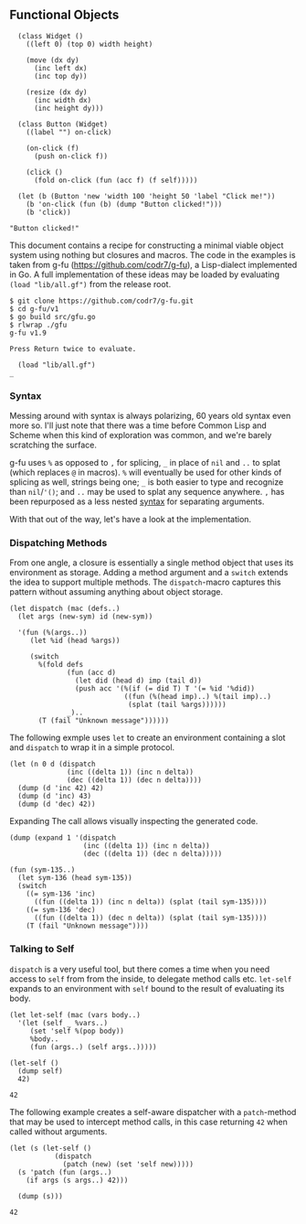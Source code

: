 ## Functional Objects

```
  (class Widget ()
    ((left 0) (top 0) width height)
  
    (move (dx dy)
      (inc left dx)
      (inc top dy))

    (resize (dx dy)
      (inc width dx)
      (inc height dy)))

  (class Button (Widget)
    ((label "") on-click)

    (on-click (f)
      (push on-click f))

    (click ()
      (fold on-click (fun (acc f) (f self)))))

  (let (b (Button 'new 'width 100 'height 50 'label "Click me!"))
    (b 'on-click (fun (b) (dump "Button clicked!")))
    (b 'click))

"Button clicked!"
```

This document contains a recipe for constructing a minimal viable object system using nothing but closures and macros. The code in the examples is taken from g-fu (https://github.com/codr7/g-fu), a Lisp-dialect implemented in Go. A full implementation of these ideas may be loaded by evaluating `(load "lib/all.gf")` from the release root.

```
$ git clone https://github.com/codr7/g-fu.git
$ cd g-fu/v1
$ go build src/gfu.go
$ rlwrap ./gfu
g-fu v1.9

Press Return twice to evaluate.

  (load "lib/all.gf")
_
```

### Syntax
Messing around with syntax is always polarizing, 60 years old syntax even more so. I'll just note that there was a time before Common Lisp and Scheme when this kind of exploration was common, and we're barely scratching the surface.

g-fu uses `%` as opposed to `,` for splicing, `_` in place of `nil` and `..` to splat (which replaces `@` in macros). `%` will eventually be used for other kinds of splicing as well, strings being one; `_` is both easier to type and recognize than `nil`/`'()`; and `..` may be used to splat any sequence anywhere. `,` has been repurposed as a less nested [syntax](https://github.com/codr7/g-fu/blob/master/v1/bench/stack.gf) for separating arguments.

With that out of the way, let's have a look at the implementation.

### Dispatching Methods
From one angle, a closure is essentially a single method object that uses its environment as storage. Adding a method argument and a `switch` extends the idea to support multiple methods. The `dispatch`-macro captures this pattern without assuming anything about object storage.

```
(let dispatch (mac (defs..)
  (let args (new-sym) id (new-sym))
  
  '(fun (%(args..))
     (let %id (head %args))
     
     (switch
       %(fold defs
              (fun (acc d)
                (let did (head d) imp (tail d))
                (push acc '(%(if (= did T) T '(= %id '%did))
                            ((fun (%(head imp)..) %(tail imp)..)
                             (splat (tail %args))))))
              _)..
       (T (fail "Unknown message"))))))
```

The following exmple uses `let` to create an environment containing a slot and `dispatch` to wrap it in a simple protocol.

```
(let (n 0 d (dispatch
              (inc ((delta 1)) (inc n delta))
              (dec ((delta 1)) (dec n delta))))
  (dump (d 'inc 42) 42)
  (dump (d 'inc) 43)
  (dump (d 'dec) 42))
```

Expanding The call allows visually inspecting the generated code.

```
(dump (expand 1 '(dispatch
                  (inc ((delta 1)) (inc n delta))
                  (dec ((delta 1)) (dec n delta)))))
```
```
(fun (sym-135..)
  (let sym-136 (head sym-135))
  (switch
    ((= sym-136 'inc)
      ((fun ((delta 1)) (inc n delta)) (splat (tail sym-135))))
    ((= sym-136 'dec)
      ((fun ((delta 1)) (dec n delta)) (splat (tail sym-135))))
    (T (fail "Unknown message"))))
```

### Talking to Self
`dispatch` is a very useful tool, but there comes a time when you need access to `self` from from the inside, to delegate method calls etc. `let-self` expands to an environment with `self` bound to the result of evaluating its body.

```
(let let-self (mac (vars body..)
  '(let (self _ %vars..)
     (set 'self %(pop body))
     %body..
     (fun (args..) (self args..)))))
```
```
(let-self ()
  (dump self)
  42)

42
```

The following example creates a self-aware dispatcher with a `patch`-method that may be used to intercept method calls, in this case returning `42` when called without arguments.

```
(let (s (let-self ()
           (dispatch
             (patch (new) (set 'self new)))))
  (s 'patch (fun (args..)
    (if args (s args..) 42)))
    
  (dump (s)))

42
```